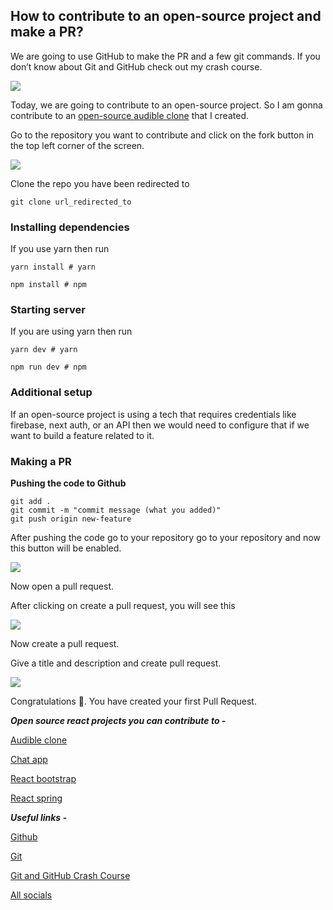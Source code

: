 ## How to contribute to an open-source project and make a PR?


We are going to use GitHub to make the PR and a few git commands. If you don’t know about Git and GitHub check out my crash course.

![](https://cdn.hashnode.com/res/hashnode/image/upload/v1627311876429/52cuiJxVN.jpeg)

Today, we are going to contribute to an open-source project. So I am gonna contribute to an [open-source audible clone](https://github.com/avneesh0612/audible) that I created.

Go to the repository you want to contribute and click on the fork button in the top left corner of the screen.

![](https://cdn.hashnode.com/res/hashnode/image/upload/v1627311878504/pqU_8Zh80.png)

Clone the repo you have been redirected to

```
git clone url_redirected_to
```


### Installing dependencies

If you use yarn then run

```
yarn install # yarn

npm install # npm
```


### Starting server

If you are using yarn then run

```
yarn dev # yarn

npm run dev # npm
```


### Additional setup

If an open-source project is using a tech that requires credentials like firebase, next auth, or an API then we would need to configure that if we want to build a feature related to it.

### Making a PR

**Pushing the code to Github**

```
git add .
git commit -m "commit message (what you added)"
git push origin new-feature
```


After pushing the code go to your repository go to your repository and now this button will be enabled.

![](https://cdn.hashnode.com/res/hashnode/image/upload/v1627311880224/BoU02D7DZ.png)

Now open a pull request.

After clicking on create a pull request, you will see this

![](https://cdn.hashnode.com/res/hashnode/image/upload/v1627311883434/Rb401-oo8.jpeg)

Now create a pull request.

Give a title and description and create pull request.

![](https://cdn.hashnode.com/res/hashnode/image/upload/v1627311885494/YgJ_EfgDq.png)

Congratulations 🥳. You have created your first Pull Request.

***Open source react projects you can contribute to -***

[Audible clone](https://github.com/avneesh0612/audible)

[Chat app](https://github.com/avneesh0612/lets-chat)

[React bootstrap](https://github.com/react-bootstrap/react-bootstrap/)

[React spring](https://github.com/pmndrs/react-spring)


***Useful links -***

[Github](https://github.com/)

[Git](https://git-scm.com/)

[Git and GitHub Crash Course](https://avneesh0612.hashnode.dev/git-and-github-crash-course)

[All socials](https://avneesh-links.vercel.app/)